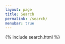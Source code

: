 ```yaml
---
layout: page
title: Search
permalink: /search/
menubar: true
---
```

<!-- jQuery -->
<script src="//cdnjs.cloudflare.com/ajax/libs/jquery/{{site.jquery}}/jquery.js"></script>
{% include search.html %}